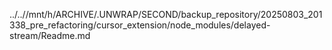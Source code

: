 ../..//mnt/h/ARCHIVE/.UNWRAP/SECOND/backup_repository/20250803_201338_pre_refactoring/cursor_extension/node_modules/delayed-stream/Readme.md
